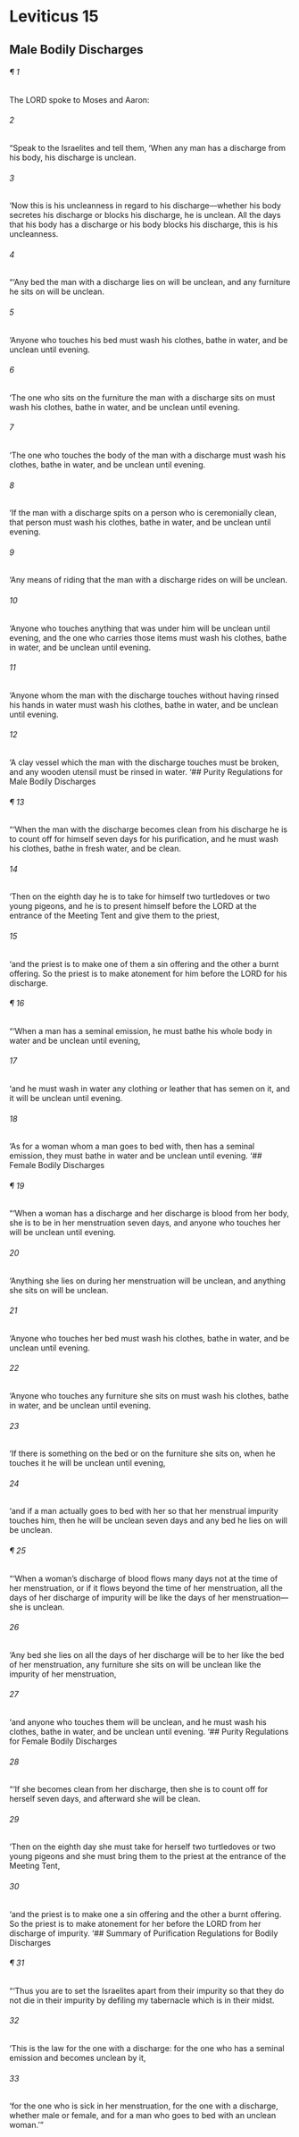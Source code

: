 # Leviticus 15
## Male Bodily Discharges
###### ¶ 1
The LORD spoke to Moses and Aaron:
###### 2
“Speak to the Israelites and tell them, ‘When any man has a discharge from his body, his discharge is unclean.
###### 3
‘Now this is his uncleanness in regard to his discharge—whether his body secretes his discharge or blocks his discharge, he is unclean. All the days that his body has a discharge or his body blocks his discharge, this is his uncleanness.
###### 4
“‘Any bed the man with a discharge lies on will be unclean, and any furniture he sits on will be unclean.
###### 5
‘Anyone who touches his bed must wash his clothes, bathe in water, and be unclean until evening.
###### 6
‘The one who sits on the furniture the man with a discharge sits on must wash his clothes, bathe in water, and be unclean until evening.
###### 7
‘The one who touches the body of the man with a discharge must wash his clothes, bathe in water, and be unclean until evening.
###### 8
‘If the man with a discharge spits on a person who is ceremonially clean, that person must wash his clothes, bathe in water, and be unclean until evening.
###### 9
‘Any means of riding that the man with a discharge rides on will be unclean.
###### 10
‘Anyone who touches anything that was under him will be unclean until evening, and the one who carries those items must wash his clothes, bathe in water, and be unclean until evening.
###### 11
‘Anyone whom the man with the discharge touches without having rinsed his hands in water must wash his clothes, bathe in water, and be unclean until evening.
###### 12
‘A clay vessel which the man with the discharge touches must be broken, and any wooden utensil must be rinsed in water.
‘## Purity Regulations for Male Bodily Discharges
###### ¶ 13
“‘When the man with the discharge becomes clean from his discharge he is to count off for himself seven days for his purification, and he must wash his clothes, bathe in fresh water, and be clean.
###### 14
‘Then on the eighth day he is to take for himself two turtledoves or two young pigeons, and he is to present himself before the LORD at the entrance of the Meeting Tent and give them to the priest,
###### 15
‘and the priest is to make one of them a sin offering and the other a burnt offering. So the priest is to make atonement for him before the LORD for his discharge.
###### ¶ 16
“‘When a man has a seminal emission, he must bathe his whole body in water and be unclean until evening,
###### 17
‘and he must wash in water any clothing or leather that has semen on it, and it will be unclean until evening.
###### 18
‘As for a woman whom a man goes to bed with, then has a seminal emission, they must bathe in water and be unclean until evening.
‘## Female Bodily Discharges
###### ¶ 19
“‘When a woman has a discharge and her discharge is blood from her body, she is to be in her menstruation seven days, and anyone who touches her will be unclean until evening.
###### 20
‘Anything she lies on during her menstruation will be unclean, and anything she sits on will be unclean.
###### 21
‘Anyone who touches her bed must wash his clothes, bathe in water, and be unclean until evening.
###### 22
‘Anyone who touches any furniture she sits on must wash his clothes, bathe in water, and be unclean until evening.
###### 23
‘If there is something on the bed or on the furniture she sits on, when he touches it he will be unclean until evening,
###### 24
‘and if a man actually goes to bed with her so that her menstrual impurity touches him, then he will be unclean seven days and any bed he lies on will be unclean.
###### ¶ 25
“‘When a woman’s discharge of blood flows many days not at the time of her menstruation, or if it flows beyond the time of her menstruation, all the days of her discharge of impurity will be like the days of her menstruation—she is unclean.
###### 26
‘Any bed she lies on all the days of her discharge will be to her like the bed of her menstruation, any furniture she sits on will be unclean like the impurity of her menstruation,
###### 27
‘and anyone who touches them will be unclean, and he must wash his clothes, bathe in water, and be unclean until evening.
‘## Purity Regulations for Female Bodily Discharges
###### 28
“‘If she becomes clean from her discharge, then she is to count off for herself seven days, and afterward she will be clean.
###### 29
‘Then on the eighth day she must take for herself two turtledoves or two young pigeons and she must bring them to the priest at the entrance of the Meeting Tent,
###### 30
‘and the priest is to make one a sin offering and the other a burnt offering. So the priest is to make atonement for her before the LORD from her discharge of impurity.
‘## Summary of Purification Regulations for Bodily Discharges
###### ¶ 31
“‘Thus you are to set the Israelites apart from their impurity so that they do not die in their impurity by defiling my tabernacle which is in their midst.
###### 32
‘This is the law for the one with a discharge: for the one who has a seminal emission and becomes unclean by it,
###### 33
‘for the one who is sick in her menstruation, for the one with a discharge, whether male or female, and for a man who goes to bed with an unclean woman.’”
